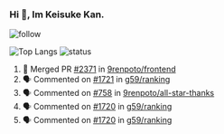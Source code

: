 ### Hi 👋, Im Keisuke Kan.

<!--
**9renpoto/9renpoto** is a ✨ _special_ ✨ repository because its `README.md` (this file) appears on your GitHub profile.

Here are some ideas to get you started:

- 🔭 I’m currently working on ...
- 🌱 I’m currently learning ...
- 👯 I’m looking to collaborate on ...
- 🤔 I’m looking for help with ...
- 💬 Ask me about ...
- 📫 How to reach me: ...
- 😄 Pronouns: ...
- ⚡ Fun fact: ...
-->

![follow](https://img.shields.io/github/followers/9renpoto?label=Follow&style=social)

![Top Langs](https://github-readme-stats.vercel.app/api/top-langs/?username=9renpoto&hide=html&layout=compact)
![status](https://github-readme-stats.vercel.app/api?username=9renpoto&show_icons=true&count_private=true&hide=issues,contribs)

<!--START_SECTION:activity-->
1. 🎉 Merged PR [#2371](https://github.com/9renpoto/frontend/pull/2371) in [9renpoto/frontend](https://github.com/9renpoto/frontend)
2. 🗣 Commented on [#1721](https://github.com/g59/ranking/issues/1721) in [g59/ranking](https://github.com/g59/ranking)
3. 🗣 Commented on [#758](https://github.com/9renpoto/all-star-thanks/issues/758) in [9renpoto/all-star-thanks](https://github.com/9renpoto/all-star-thanks)
4. 🗣 Commented on [#1720](https://github.com/g59/ranking/issues/1720) in [g59/ranking](https://github.com/g59/ranking)
5. 🗣 Commented on [#1720](https://github.com/g59/ranking/issues/1720) in [g59/ranking](https://github.com/g59/ranking)
<!--END_SECTION:activity-->

